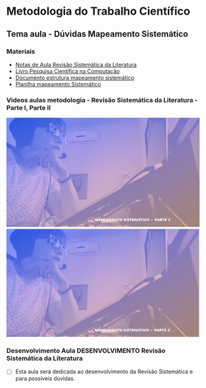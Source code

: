 # Metodologia do Trabalho Científico
## Tema aula - Dúvidas Mapeamento Sistemático

### Materiais
- [Notas de Aula Revisão Sistemática da Literatura](mapeamento_sistematico_atualizado.pdf)
- [Livro Pesquisa Científica na Computação](livro_pesquisa.pdf)
- [Documento estrutura mapeamento sistemático](documento.doc)
- [Planilha mapeamento Sistemático](planilha_mapeamento.xlsx)

### Videos aulas metodologia - Revisão Sistemática da Literatura - Parte I, Parte II
[![Revisão Sistemática - Parte 1](capa_09.png)](https://youtu.be/qDzw5aQEiFs)
[![Revisão Sistemática - Parte 2](capa_10.png)](https://youtu.be/HcLmtRzVjwU)


### Desenvolvimento Aula DESENVOLVIMENTO Revisão Sistemática da Literatura

- [ ]  Esta aula será dedicada ao desenvolvimento da Revisão Sistemática e para possíveis dúvidas.


